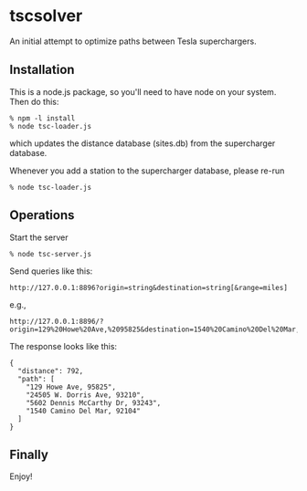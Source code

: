 tscsolver
=========
An initial attempt to optimize paths between Tesla superchargers.


Installation
------------
This is a node.js package, so you'll need to have node on your system. Then do this:

    % npm -l install
    % node tsc-loader.js

which updates the distance database (sites.db) from the supercharger database.

Whenever you add a station to the supercharger database, please re-run

    % node tsc-loader.js


Operations
----------
Start the server

    % node tsc-server.js

Send queries like this:

    http://127.0.0.1:8896?origin=string&destination=string[&range=miles]

e.g.,

    http://127.0.0.1:8896/?origin=129%20Howe%20Ave,%2095825&destination=1540%20Camino%20Del%20Mar,%2092104

The response looks like this:

    {
      "distance": 792,
      "path": [
        "129 Howe Ave, 95825",
        "24505 W. Dorris Ave, 93210",
        "5602 Dennis McCarthy Dr, 93243",
        "1540 Camino Del Mar, 92104"
      ]
    }




Finally
-------
Enjoy!
